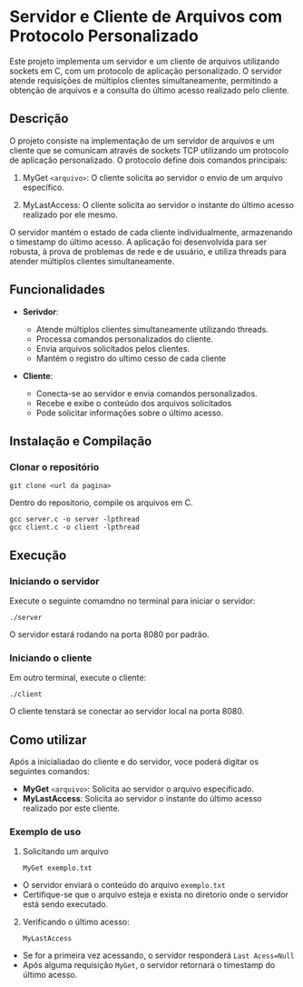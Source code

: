 # Servidor e Cliente de Arquivos com Protocolo Personalizado

Este projeto implementa um servidor e um cliente de arquivos utilizando sockets em C, com um protocolo de aplicação personalizado. O servidor atende requisições de múltiplos clientes simultaneamente, permitindo a obtenção de arquivos e a consulta do último acesso realizado pelo cliente.

## Descrição

O projeto consiste na implementação de um servidor de arquivos e um cliente que se comunicam através de sockets TCP utilizando um protocolo de aplicação personalizado. O protocolo define dois comandos principais:

1. MyGet `<arquivo>`: O cliente solicita ao servidor o envio de um arquivo específico.

2. MyLastAccess: O cliente solicita ao servidor o instante do último acesso realizado por ele mesmo.

O servidor mantém o estado de cada cliente individualmente, armazenando o timestamp do último acesso. A aplicação foi desenvolvida para ser robusta, à prova de problemas de rede e de usuário, e utiliza threads para atender múltiplos clientes simultaneamente.

## Funcionalidades

- **Serivdor**:
    - Atende múltiplos clientes simultaneamente utilizando threads.
    - Processa comandos personalizados do cliente.
    - Envia arquivos solicitados pelos clientes.
    - Mantém o registro do ultimo cesso de cada cliente

- **Cliente**:
    - Conecta-se ao servidor e envia comandos personalizados.
    - Recebe e exibe o conteúdo dos arquivos solicitados
    - Pode solicitar informações sobre o último acesso.

## Instalação e Compilação

### Clonar o repositório

    git clone <url da pagina>

Dentro do repositorio, compile os arquivos em C.

    gcc server.c -o server -lpthread
    gcc client.c -o client -lpthread

## Execução

### Iniciando o servidor

Execute o seguinte comamdno no terminal para iniciar o servidor:

    ./server

O servidor estará rodando na porta 8080 por padrão.

### Iniciando o cliente

Em outro terminal, execute o cliente:

    ./client

O cliente tenstará se conectar ao servidor local na porta 8080.

## Como utilizar

Após a inicialiadao do cliente e do servidor, voce poderá digitar os seguintes comandos:

- **MyGet** `<arquivo>`: Solicita ao servidor o arquivo especificado.
- **MyLastAccess**: Solicita ao servidor o instante do último acesso realizado por este cliente.

### Exemplo de uso

1. Solicitando um arquivo

    ```MyGet exemplo.txt```

- O servidor enviará o conteúdo do arquivo `exemplo.txt`
- Certifique-se que o arquivo esteja e exista no diretorio onde o servidor está sendo executado.

2. Verificando o último acesso:

    ```MyLastAccess```

- Se for a primeira vez acessando, o servidor responderá `Last Acess=Null`
- Após alguma requisição `MyGet`, o servidor retornará o timestamp do último acesso.